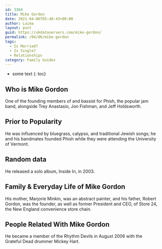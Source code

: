 ```yaml
---
id: 3364
title: Mike Gordon
date: 2021-04-06T05:48:43+00:00
author: Laima
layout: post
guid: https://ukdataservers.com/mike-gordon/
permalink: /04/06/mike-gordon
tags:
  - Is Married?
  - Is Single?
  - Relationships
category: Family Guides
---
```


* some text
{: toc}


## Who is Mike Gordon
                  
                  
                  
One of the founding members of and bassist for Phish, the popular jam band, alongside Trey Anastasio, Jon Fishman, and Jeff Holdsworth.
                  
              
            
              
            
                
                
                
## Prior to Popularity
                  
                  
                  
He was influenced by bluegrass, calypso, and traditional Jewish songs; he and his bandmates founded Phish while they were attending the University of Vermont.
                  
              
            
              
            
                
                
                
## Random data
                  
                  
                  
He released a solo album, Inside In, in 2003.
                  
              
            
              
            
                
                
                
## Family & Everyday Life of Mike Gordon
                  
                  
                  
His mother, Marjorie Minkin, was an abstract painter, and his father, Robert Gordon, was the founder, as well as former President and CEO, of Store 24, the New England convenience store chain.
                  
              
            
              
            
                
                
                
## People Related With Mike Gordon
                  
                  
                  
He became a member of the Rhythm Devils in August 2006 with the Grateful Dead drummer Mickey Hart.
                  
              
            
              
            
                
              
            
              
              
            
            
              
            
          
          
          